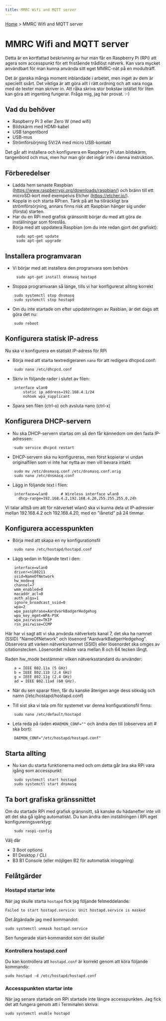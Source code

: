 ```yaml
---
title: MMRC Wifi and MQTT server
---
```

[Home](README.md) > MMRC Wifi and MQTT server

# MMRC Wifi and MQTT server
Detta är en kortfattad beskrivning av hur man får en Raspberry Pi (RPi) att agera som accesspunkt för ett fristående trådlöst nätverk. Kan vara mycket användbart för man kunna använda sitt eget MMRC-nät på en modulträff.

Det är ganska många moment inblandade i arbetet, men inget av dem är speciellt svårt. Det viktiga är att göra allt i rätt ordning och att vara noga med de texter man skriver in. Att råka skriva stor bokstav istället för liten kan göra att ingenting fungerar. Fråga mig, jag har provat. :-)

## Vad du behöver

- Raspberry Pi 3 eller Zero W (med wifi)
- Bildskärm med HDMI-kabel
- USB tangentbord
- USB-mus
- Strömförsörjning 5V/2A med micro USB-kontakt

Det går att installera och konfigurera en Raspberry Pi utan bildskärm, tangenbord och mus, men hur man gör det ingår inte i denna instruktion.

## Förberedelser

- Ladda hem senaste Raspbian (https://www.raspberrypi.org/downloads/raspbian/) och bränn till ett microSD-kort med exempelvis Etcher (https://etcher.io/).
- Koppla in och starta RPi:en. Tänk på att ha tillräckligt bra strömförsörjning, annars finns risk att Raspbian hänger sig under (första) starten.
- Har du en RPi med grafisk gränssnitt börjar du med att göra de inställningar som föreslås.
- Börja med att uppdatera Raspbian (om du inte redan gjort det grafiskt):

```
     sudo apt-get update
     sudo apt-get upgrade
```

## Installera programvaran
- Vi börjar med att installera den progranvara som behövs
```
     sudo apt-get install dnsmasq hostapd
```
- Stoppa programvaran så länge, tills vi har konfigurerat allting korrekt
```
    sudo systemctl stop dnsmasq
    sudo systemctl stop hostapd
```
- Om du inte startade om efter uppdateringen av Rasbian, är det dags att göra det nu:
```
    sudo reboot
```

## Konfigurera statisk IP-adress
Nu ska vi konfigurera en statiskt IP-adress för RPi
- Börja med att starta textredigeraren `nano` för att redigera dhcpcd.conf:
```
    sudo nano /etc/dhcpcd.conf
```

- Skriv in följande rader i slutet av filen:

```
    interface wlan0
        static ip_address=192.168.4.1/24
        nohook wpa_supplicant
```
- Spara sen filen (ctrl-o) och avsluta nano (ctrl-x)


## Konfigurera DHCP-servern
- Nu ska DHCP-servern startas om så den får kännedom om den fasta IP-adressen:
```
    sudo service dhcpcd restart
```

- DHCP-servern ska nu konfigureras, men först kopierar vi undan originalfilen som vi inte har nytta av men vill bevara intakt:
```
    sudo mv /etc/dnsmasq.conf /etc/dnsmasq.conf.orig
    sudo nano /etc/dnsmasq.conf
```
- Lägg in följande text i filen:
```
    interface=wlan0      # Wireless interface wlan0
      dhcp-range=192.168.4.2,192.168.4.20,255.255.255.0,24h
```
Vi talar alltså om att för nätverket wlan0 ska vi kunna dela ut IP-adresser mellan 192.168.4.2 och 192.168.4.20, med en "lånetid" på 24 timmar.

## Konfigurera accesspunkten
- Börja med att skapa en ny konfigurationsfil
```
    sudo nano /etc/hostapd/hostapd.conf
```
- Lägg sedan in följande text i den:
```
    interface=wlan0
    driver=nl80211
    ssid=NameOfNetwork
    hw_mode=g
    channel=7
    wmm_enabled=0
    macaddr_acl=0
    auth_algs=1
    ignore_broadcast_ssid=0
    wpa=2
    wpa_passphrase=AardvarkBadgerHedgehog
    wpa_key_mgmt=WPA-PSK
    wpa_pairwise=TKIP
    rsn_pairwise=CCMP
```
Här har vi sagt att vi ska använda nätverkets kanal 7, det ska ha namnet (SSID) "NameOfNetwork" och lösenord "AardvarkBadgerHedgehog". Observera att varken nätverksnamnet (SSID) eller lösenordet ska omges av citationstecken. Lösenordet måste vara mellan 8 och 64 tecken långt.

Raden hw_mode bestämmer vilken nätverksstandard du använder:
```
    a = IEEE 802.11a (5 GHz)
    b = IEEE 802.11b (2.4 GHz)
    g = IEEE 802.11g (2.4 GHz)
    ad = IEEE 802.11ad (60 GHz).
```

- När du sen sparar filen, får du kanske återigen ange dess sökväg och namn (/etc/hostapd/hostapd.conf)

- Till sist ska vi tala om för systemet var denna konfigurationsfil finns:
```
    sudo nano /etc/default/hostapd
```

- Leta reda på raden `#DAEMON_CONF=""` och ändra den till (observera att # ska bort):
```
    DAEMON_CONF="/etc/hostapd/hostapd.conf"
```

## Starta allting
- Nu kan du starta funktionerna med och om detta går bra ska RPi vara igång som accesspunkt:
```
    sudo systemctl start hostapd
    sudo systemctl start dnsmasq
```

## Ta bort grafiska gränssnittet
Om du startade RPi med grafisk gränsnsitt, så kanske du hädanefter inte vill att det ska gå igång automatiskt. Du kan ändra den inställningen i RPi eget konfigureringsverktyg:
```
    sudo raspi-config
```
Välj där

- 3 Boot options
- B1 Desktop / CLI
- B3 B1 Console (eller möjligen B2 för automatisk inloggning)


## Felåtgärder

### Hostapd startar inte
När jag skulle starta `hostapd` fick jag följande felmeddelande:

`Failed to start hostapd.service: Unit hostapd.service is masked`

Det åtgärdade jag med kommandot:

`sudo systemctl unmask hostapd.service`

Sen fungerade start-kommandot som det skulle!

### Kontrollera hostapd.conf
Du kan kontrollera att `hostapd.conf` är korrekt genom att köra följande kommando:

`sudo hostapd -d /etc/hostapd/hostapd.conf`

### Accesspunkten startar inte
När jag senare startade om RPi startade inte längre accesspunkten. Jag fick det att fungera genom att i Terminalen skriva:

`sudo systemctl enable hostapd`
